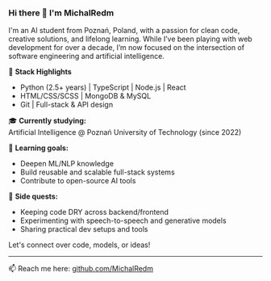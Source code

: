 ### Hi there 👋 I'm MichalRedm

I'm an AI student from Poznań, Poland, with a passion for clean code, creative solutions, and lifelong learning. While I’ve been playing with web development for over a decade, I’m now focused on the intersection of software engineering and artificial intelligence.

🔧 **Stack Highlights**  
- Python (2.5+ years) | TypeScript | Node.js | React  
- HTML/CSS/SCSS | MongoDB & MySQL  
- Git | Full-stack & API design  

🎓 **Currently studying:**  
Artificial Intelligence @ Poznań University of Technology (since 2022)

🧠 **Learning goals:**  
- Deepen ML/NLP knowledge  
- Build reusable and scalable full-stack systems  
- Contribute to open-source AI tools

📂 **Side quests:**  
- Keeping code DRY across backend/frontend  
- Experimenting with speech-to-speech and generative models  
- Sharing practical dev setups and tools

Let's connect over code, models, or ideas!

---
📫 Reach me here: [github.com/MichalRedm](https://github.com/MichalRedm)
